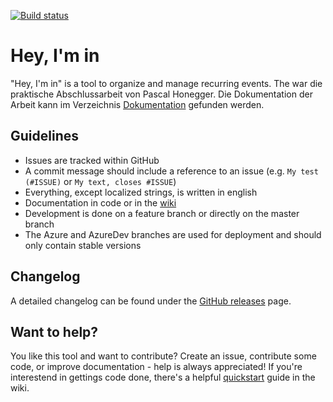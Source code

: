 [![Build status](https://ci.appveyor.com/api/projects/status/us7e70paow22nhxv?svg=true)](https://ci.appveyor.com/project/PascalHonegger/heyimin)
# Hey, I'm in
"Hey, I'm in" is a tool to organize and manage recurring events. The 
war die praktische Abschlussarbeit von Pascal Honegger. Die Dokumentation der Arbeit kann im Verzeichnis [Dokumentation](https://github.com/PascalHonegger/HeyImIn/tree/master/Dokumentation) gefunden werden.

## Guidelines
* Issues are tracked within GitHub
* A commit message should include a reference to an issue (e.g. `My test (#ISSUE)` or `My text, closes #ISSUE`)
* Everything, except localized strings, is written in english
* Documentation in code or in the [wiki](https://github.com/PascalHonegger/HeyImIn/wiki)
* Development is done on a feature branch or directly on the master branch
* The Azure and AzureDev branches are used for deployment and should only contain stable versions

## Changelog
A detailed changelog can be found under the [GitHub releases](https://github.com/PascalHonegger/HeyImIn/releases) page.

## Want to help?
You like this tool and want to contribute? Create an issue, contribute some code, or improve documentation - help is always appreciated! If you're interestend in gettings code done, there's a helpful [quickstart](https://github.com/PascalHonegger/HeyImIn/wiki/Quickstart) guide in the wiki.
